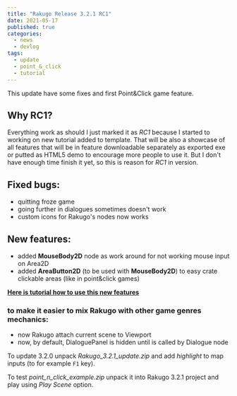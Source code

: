 ```yaml
---
title: "Rakugo Release 3.2.1 RC1"
date: 2021-05-17
published: true
categories:
  - news
  - devlog
tags:
  - update
  - point_&_click
  - tutorial
---
```


This update have some fixes and first Point&Click game feature.

## Why RC1?

Everything work as should I just marked it as _RC1_ because I started to working on new tutorial added to template.
That will be also a showcase of all features that will be in feature downloadable separately as exported exe or putted as HTML5 demo
to encourage more people to use it. But I don't have enough time finish it yet, so this is reason for _RC1_ in version.

## Fixed bugs:

- quitting froze game
- going further in dialogues sometimes doesn't work
- custom icons for Rakugo's nodes now works

## New features:

- added **MouseBody2D** node as work around for not working mouse input on Area2D
- added **AreaButton2D** (to be used with **MouseBody2D**) to easy crate clickable areas (like in point&click games)

[**Here is tutorial how to use this new features**](https://rakugodocs.readthedocs.io/en/3.2/tutorials/clickable_areas/)

### to make it easier to mix Rakugo with other game genres mechanics:

- now Rakugo attach current scene to Viewport
- now, by default, DialoguePanel is hidden until is called by Dialogue node

To update 3.2.0 unpack _Rakugo_3.2.1_update.zip_ and add _highlight_ to map inputs (to for example `F1` key).

To test _point_n_click_example.zip_ unpack it into Rakugo 3.2.1 project and play using _Play Scene_ option.
